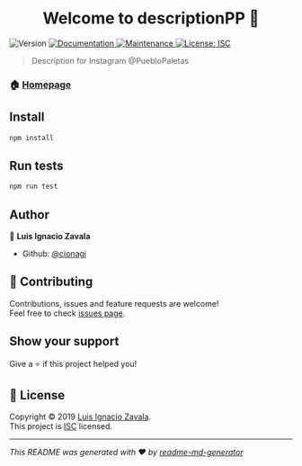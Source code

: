 <h1 align="center">Welcome to descriptionPP 👋</h1>
<p>
  <img alt="Version" src="https://img.shields.io/badge/version-1.0.0-blue.svg?cacheSeconds=2592000" />
  <a href="https://github.com/cionagi/descriptionPP#readme" target="_blank">
    <img alt="Documentation" src="https://img.shields.io/badge/documentation-yes-brightgreen.svg" />
  </a>
  <a href="https://github.com/cionagi/descriptionPP/graphs/commit-activity" target="_blank">
    <img alt="Maintenance" src="https://img.shields.io/badge/Maintained%3F-yes-green.svg" />
  </a>
  <a href="https://github.com/cionagi/descriptionPP/blob/master/LICENSE" target="_blank">
    <img alt="License: ISC" src="https://img.shields.io/github/license/cionagi/descriptionPP" />
  </a>
</p>

> Description for Instagram @PuebloPaletas

### 🏠 [Homepage](https://github.com/cionagi/descriptionPP#readme)

## Install

```sh
npm install
```

## Run tests

```sh
npm run test
```

## Author

👤 **Luis Ignacio Zavala**

* Github: [@cionagi](https://github.com/cionagi)

## 🤝 Contributing

Contributions, issues and feature requests are welcome!<br />Feel free to check [issues page](https://github.com/cionagi/descriptionPP/issues).

## Show your support

Give a ⭐️ if this project helped you!

## 📝 License

Copyright © 2019 [Luis Ignacio Zavala](https://github.com/cionagi).<br />
This project is [ISC](https://github.com/cionagi/descriptionPP/blob/master/LICENSE) licensed.

***
_This README was generated with ❤️ by [readme-md-generator](https://github.com/kefranabg/readme-md-generator)_